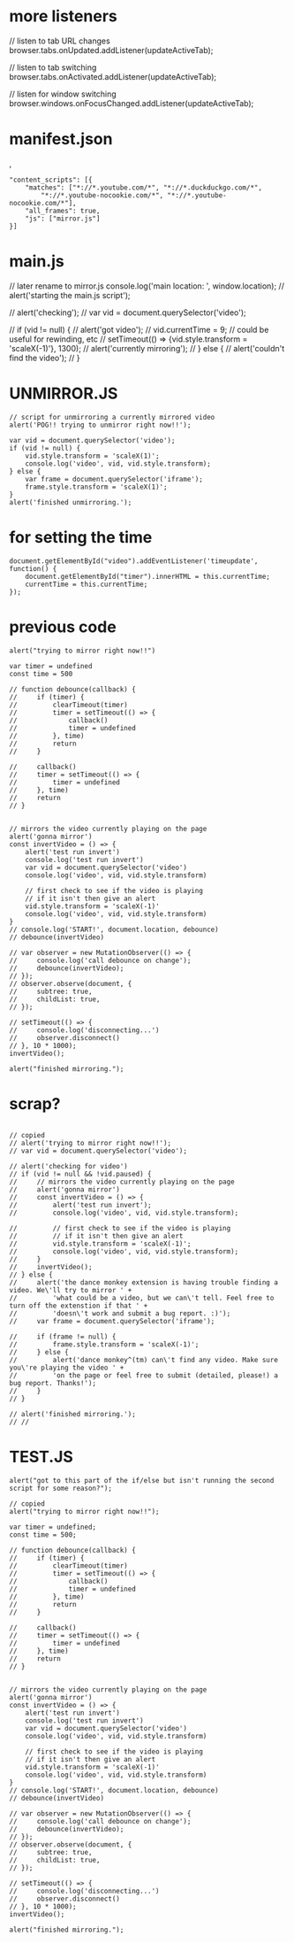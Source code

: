 
# more listeners
// listen to tab URL changes
browser.tabs.onUpdated.addListener(updateActiveTab);

// listen to tab switching
browser.tabs.onActivated.addListener(updateActiveTab);

// listen for window switching
browser.windows.onFocusChanged.addListener(updateActiveTab);

# manifest.json
,

    "content_scripts": [{
        "matches": ["*://*.youtube.com/*", "*://*.duckduckgo.com/*", 
            "*://*.youtube-nocookie.com/*", "*://*.youtube-nocookie.com/*"],
        "all_frames": true,
        "js": ["mirror.js"]
    }]

# main.js

// later rename to mirror.js
console.log('main location: ', window.location);
// alert('starting the main.js script');

// alert('checking');
// var vid = document.querySelector('video');

// if (vid != null) {
//     alert('got video');
//     vid.currentTime = 9; // could be useful for rewinding, etc
//     setTimeout(() => {vid.style.transform = 'scaleX(-1)'}, 1300);
//     alert('currently mirroring');
// } else {
//     alert('couldn\'t find the video');
// }


# UNMIRROR.JS
```
// script for unmirroring a currently mirrored video
alert('POG!! trying to unmirror right now!!');

var vid = document.querySelector('video');
if (vid != null) {
    vid.style.transform = 'scaleX(1)';
    console.log('video', vid, vid.style.transform);
} else {
    var frame = document.querySelector('iframe');
    frame.style.transform = 'scaleX(1)';
}
alert('finished unmirroring.');
```

# for setting the time
```
document.getElementById("video").addEventListener('timeupdate', function() {
    document.getElementById("timer").innerHTML = this.currentTime;
    currentTime = this.currentTime;
});
```

# previous code
```
alert("trying to mirror right now!!")

var timer = undefined
const time = 500

// function debounce(callback) {
//     if (timer) {
//         clearTimeout(timer)
//         timer = setTimeout(() => {
//             callback()
//             timer = undefined
//         }, time)
//         return
//     }

//     callback()
//     timer = setTimeout(() => {
//         timer = undefined
//     }, time)
//     return
// }


// mirrors the video currently playing on the page
alert('gonna mirror')
const invertVideo = () => {
    alert('test run invert')
    console.log('test run invert')
    var vid = document.querySelector('video')
    console.log('video', vid, vid.style.transform)

    // first check to see if the video is playing
    // if it isn't then give an alert
    vid.style.transform = 'scaleX(-1)'
    console.log('video', vid, vid.style.transform)
}
// console.log('START!', document.location, debounce)
// debounce(invertVideo)

// var observer = new MutationObserver(() => {
//     console.log('call debounce on change');
//     debounce(invertVideo);
// });
// observer.observe(document, {
//     subtree: true,
//     childList: true,
// });

// setTimeout(() => {
//     console.log('disconnecting...')
//     observer.disconnect()
// }, 10 * 1000);
invertVideo();

alert("finished mirroring.");
```

# scrap?
```

// copied
// alert('trying to mirror right now!!');
// var vid = document.querySelector('video');

// alert('checking for video')
// if (vid != null && !vid.paused) {
//     // mirrors the video currently playing on the page
//     alert('gonna mirror')
//     const invertVideo = () => {
//         alert('test run invert');
//         console.log('video', vid, vid.style.transform);
        
//         // first check to see if the video is playing
//         // if it isn't then give an alert
//         vid.style.transform = 'scaleX(-1)';
//         console.log('video', vid, vid.style.transform);
//     }
//     invertVideo();
// } else {
//     alert('the dance monkey extension is having trouble finding a video. We\'ll try to mirror ' +
//         'what could be a video, but we can\'t tell. Feel free to turn off the extenstion if that ' +
//         'doesn\'t work and submit a bug report. :)');
//     var frame = document.querySelector('iframe');

//     if (frame != null) {
//         frame.style.transform = 'scaleX(-1)';
//     } else {
//         alert('dance monkey^(tm) can\'t find any video. Make sure you\'re playing the video ' +
//         'on the page or feel free to submit (detailed, please!) a bug report. Thanks!');
//     }
// }

// alert('finished mirroring.');
// // 
```

# TEST.JS
```
alert("got to this part of the if/else but isn't running the second script for some reason?");

// copied
alert("trying to mirror right now!!");

var timer = undefined;
const time = 500;

// function debounce(callback) {
//     if (timer) {
//         clearTimeout(timer)
//         timer = setTimeout(() => {
//             callback()
//             timer = undefined
//         }, time)
//         return
//     }

//     callback()
//     timer = setTimeout(() => {
//         timer = undefined
//     }, time)
//     return
// }


// mirrors the video currently playing on the page
alert('gonna mirror')
const invertVideo = () => {
    alert('test run invert')
    console.log('test run invert')
    var vid = document.querySelector('video')
    console.log('video', vid, vid.style.transform)

    // first check to see if the video is playing
    // if it isn't then give an alert
    vid.style.transform = 'scaleX(-1)'
    console.log('video', vid, vid.style.transform)
}
// console.log('START!', document.location, debounce)
// debounce(invertVideo)

// var observer = new MutationObserver(() => {
//     console.log('call debounce on change');
//     debounce(invertVideo);
// });
// observer.observe(document, {
//     subtree: true,
//     childList: true,
// });

// setTimeout(() => {
//     console.log('disconnecting...')
//     observer.disconnect()
// }, 10 * 1000);
invertVideo();

alert("finished mirroring.");
```